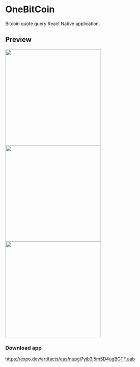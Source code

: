 # OneBitCoin
Bitcoin quote query React Native application.

## Preview

<img src="https://github.com/migueelzz/app-bitcoin/assets/74062845/8e19d378-02f7-4fb7-bc4e-97fb186c5d00" width="300" height="auto" />
<img src="https://github.com/migueelzz/app-bitcoin/assets/74062845/6e3a5b9a-2ade-4ea1-803b-9d01fced1e74" width="300" height="auto" />
<img src="https://github.com/migueelzz/app-bitcoin/assets/74062845/c31a0d0b-3449-49a2-9d75-d2240706f338" width="300" height="auto" />

### Download app
https://expo.dev/artifacts/eas/nupgi7yjb3j5mSD4ugBGTF.aab
